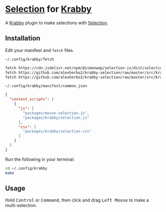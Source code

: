# [Selection] for [Krabby]

[Krabby]: https://krabby.netlify.com
[Selection]: https://simonwep.github.io/selection/

A [Krabby] plugin to make selections with [Selection].

## Installation

Edit your manifest and `fetch` files.

`~/.config/krabby/fetch`

``` sh
fetch https://cdn.jsdelivr.net/npm/@simonwep/selection-js/dist/selection.min.js mouse-selection.js
fetch https://github.com/alexherbo2/krabby-selection/raw/master/src/krabby/selection.js krabby/selection.js
fetch https://github.com/alexherbo2/krabby-selection/raw/master/src/krabby/selection.css krabby/selection.css
```

`~/.config/krabby/manifest/common.json`

``` json
{
  "content_scripts": [
    {
      "js": [
        "packages/mouse-selection.js",
        "packages/krabby/selection.js"
      ],
      "css": [
        "packages/krabby/selection.css"
      ]
    }
  ]
}
```

Run the following in your terminal:

``` sh
cd ~/.config/krabby
make
```

## Usage

Hold <kbd>Control</kbd> or <kbd>Command</kbd>, then click and drag <kbd>Left Mouse</kbd> to make a multi-selection.

